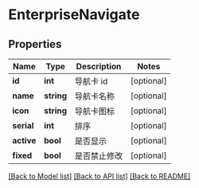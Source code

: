 # EnterpriseNavigate

## Properties
Name | Type | Description | Notes
------------ | ------------- | ------------- | -------------
**id** | **int** | 导航卡 id | [optional] 
**name** | **string** | 导航卡名称 | [optional] 
**icon** | **string** | 导航卡图标 | [optional] 
**serial** | **int** | 排序 | [optional] 
**active** | **bool** | 是否显示 | [optional] 
**fixed** | **bool** | 是否禁止修改 | [optional] 

[[Back to Model list]](../../README.md#documentation-for-models) [[Back to API list]](../../README.md#documentation-for-api-endpoints) [[Back to README]](../../README.md)


